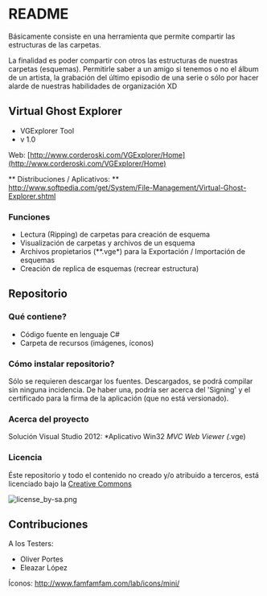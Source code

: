 # README #

Básicamente consiste en una herramienta que permite compartir las estructuras de las carpetas.

La finalidad es poder compartir con otros las estructuras de nuestras carpetas (esquemas). Permitirle saber a un amigo si tenemos o no el álbum de un artista, la grabación del último episodio de una serie o sólo por hacer alarde de nuestras habilidades de organización XD


## Virtual Ghost Explorer ##

* VGExplorer Tool
* v 1.0

Web: [http://www.corderoski.com/VGExplorer/Home](http://www.corderoski.com/VGExplorer/Home)

** Distribuciones / Aplicativos: ** http://www.softpedia.com/get/System/File-Management/Virtual-Ghost-Explorer.shtml


### Funciones ###

* Lectura (Ripping) de carpetas para creación de esquema
* Visualización de carpetas y archivos de un esquema
* Archivos propietarios (**.vge*) para la Exportación / Importación de esquemas
* Creación de replica de esquemas (recrear estructura)


## Repositorio ##


### Qué contiene? ###

* Código fuente en lenguaje C#
* Carpeta de recursos (imágenes, íconos)


### Cómo instalar repositorio? ###

Sólo se requieren descargar los fuentes.
Descargados, se podrá compilar sin ninguna incidencia.
De haber una, podría ser acerca del 'Signing' y el certificado para la firma de la aplicación (que no está versionado).

### Acerca del proyecto ###

Solución Visual Studio 2012:
*Aplicativo Win32
*MVC Web Viewer (*.vge)


### Licencia ###

Éste repositorio y todo el contenido no creado y/o atribuido a terceros, está licenciado bajo la [Creative Commons](https://creativecommons.org/licenses/by-sa/4.0/)

![license_by-sa.png](https://bitbucket.org/repo/dgG8oL/images/2860542338-license_by-sa.png)




## Contribuciones ##

A los Testers:

* Oliver Portes
* Eleazar López

Íconos:
http://www.famfamfam.com/lab/icons/mini/